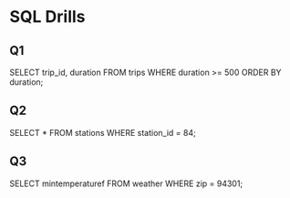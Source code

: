 # SQL Drills

## Q1
SELECT
	trip_id,
	duration
FROM
	trips
WHERE
	duration >= 500
ORDER BY duration;

## Q2
SELECT 
	* 
FROM 
	stations
WHERE
	station_id = 84;

## Q3
SELECT
	mintemperaturef
FROM
	weather
WHERE
	zip = 94301;